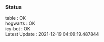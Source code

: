 ### Status


table : OK  
hogwarts : OK  
icy-bot : OK  
Latest Update : 2021-12-19 04:09:19.487844
